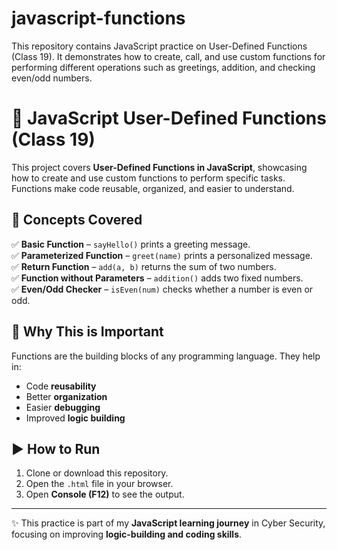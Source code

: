 # javascript-functions
This repository contains JavaScript practice on User-Defined Functions (Class 19). It demonstrates how to create, call, and use custom functions for performing different operations such as greetings, addition, and checking even/odd numbers.
# 🚀 JavaScript User-Defined Functions (Class 19)

This project covers **User-Defined Functions in JavaScript**, showcasing how to create and use custom functions to perform specific tasks. Functions make code reusable, organized, and easier to understand.  

## 📌 Concepts Covered
✅ **Basic Function** – `sayHello()` prints a greeting message.  
✅ **Parameterized Function** – `greet(name)` prints a personalized message.  
✅ **Return Function** – `add(a, b)` returns the sum of two numbers.  
✅ **Function without Parameters** – `addition()` adds two fixed numbers.  
✅ **Even/Odd Checker** – `isEven(num)` checks whether a number is even or odd.  

## 🧩 Why This is Important
Functions are the building blocks of any programming language. They help in:
- Code **reusability**
- Better **organization**
- Easier **debugging**
- Improved **logic building**

## ▶️ How to Run
1. Clone or download this repository.  
2. Open the `.html` file in your browser.  
3. Open **Console (F12)** to see the output. 
---

✨ This practice is part of my **JavaScript learning journey** in Cyber Security, focusing on improving **logic-building and coding skills**.  
